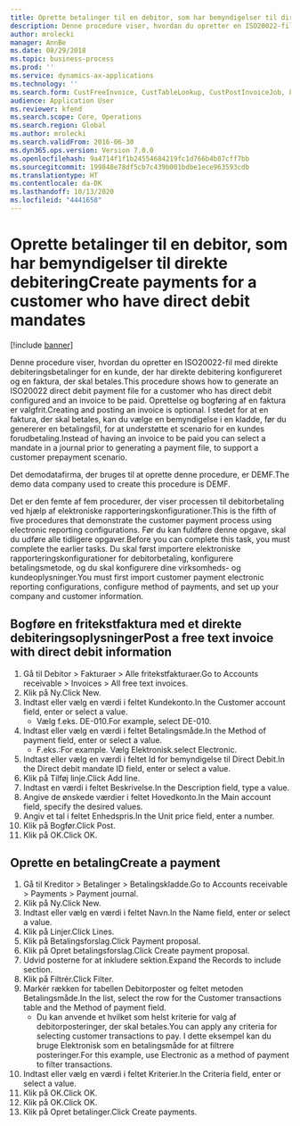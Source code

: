 ```yaml
---
title: Oprette betalinger til en debitor, som har bemyndigelser til direkte debitering
description: Denne procedure viser, hvordan du opretter en ISO20022-fil med direkte debiteringsbetalinger for en kunde, der har direkte debitering konfigureret og en faktura, der skal betales.
author: mrolecki
manager: AnnBe
ms.date: 08/29/2018
ms.topic: business-process
ms.prod: ''
ms.service: dynamics-ax-applications
ms.technology: ''
ms.search.form: CustFreeInvoice, CustTableLookup, CustPostInvoiceJob, LedgerJournalTable, LedgerJournalTransCustPaym, SysQueryForm, CustPaymProposalEdit, BankAccountTableLookUp
audience: Application User
ms.reviewer: kfend
ms.search.scope: Core, Operations
ms.search.region: Global
ms.author: mrolecki
ms.search.validFrom: 2016-06-30
ms.dyn365.ops.version: Version 7.0.0
ms.openlocfilehash: 9a4714f1f1b24554684219fc1d766b4b87cff7bb
ms.sourcegitcommit: 199848e78df5cb7c439b001bdbe1ece963593cdb
ms.translationtype: HT
ms.contentlocale: da-DK
ms.lasthandoff: 10/13/2020
ms.locfileid: "4441658"
---
```

# <a name="create-payments-for-a-customer-who-have-direct-debit-mandates"></a><span data-ttu-id="6618b-103">Oprette betalinger til en debitor, som har bemyndigelser til direkte debitering</span><span class="sxs-lookup"><span data-stu-id="6618b-103">Create payments for a customer who have direct debit mandates</span></span>

[!include [banner](../../includes/banner.md)]

<span data-ttu-id="6618b-104">Denne procedure viser, hvordan du opretter en ISO20022-fil med direkte debiteringsbetalinger for en kunde, der har direkte debitering konfigureret og en faktura, der skal betales.</span><span class="sxs-lookup"><span data-stu-id="6618b-104">This procedure shows how to generate an ISO20022 direct debit payment file for a customer who has direct debit configured and an invoice to be paid.</span></span> <span data-ttu-id="6618b-105">Oprettelse og bogføring af en faktura er valgfrit.</span><span class="sxs-lookup"><span data-stu-id="6618b-105">Creating and posting an invoice is optional.</span></span> <span data-ttu-id="6618b-106">I stedet for at en faktura, der skal betales, kan du vælge en bemyndigelse i en kladde, før du genererer en betalingsfil, for at understøtte et scenario for en kundes forudbetaling.</span><span class="sxs-lookup"><span data-stu-id="6618b-106">Instead of having an invoice to be paid you can select a mandate in a journal prior to generating a payment file, to support a customer prepayment scenario.</span></span>



<span data-ttu-id="6618b-107">Det demodatafirma, der bruges til at oprette denne procedure, er DEMF.</span><span class="sxs-lookup"><span data-stu-id="6618b-107">The demo data company used to create this procedure is DEMF.</span></span>



<span data-ttu-id="6618b-108">Det er den femte af fem procedurer, der viser processen til debitorbetaling ved hjælp af elektroniske rapporteringskonfigurationer.</span><span class="sxs-lookup"><span data-stu-id="6618b-108">This is the fifth of five procedures that demonstrate the customer payment process using electronic reporting configurations.</span></span> <span data-ttu-id="6618b-109">Før du kan fuldføre denne opgave, skal du udføre alle tidligere opgaver.</span><span class="sxs-lookup"><span data-stu-id="6618b-109">Before you can complete this task, you must complete the earlier tasks.</span></span> <span data-ttu-id="6618b-110">Du skal først importere elektroniske rapporteringskonfigurationer for debitorbetaling, konfigurere betalingsmetode, og du skal konfigurere dine virksomheds- og kundeoplysninger.</span><span class="sxs-lookup"><span data-stu-id="6618b-110">You must first import customer payment electronic reporting configurations, configure method of payments, and set up your company and customer information.</span></span> 


## <a name="post-a-free-text-invoice-with-direct-debit-information"></a><span data-ttu-id="6618b-111">Bogføre en fritekstfaktura med et direkte debiteringsoplysninger</span><span class="sxs-lookup"><span data-stu-id="6618b-111">Post a free text invoice with direct debit information</span></span>
1. <span data-ttu-id="6618b-112">Gå til Debitor > Fakturaer > Alle fritekstfakturaer.</span><span class="sxs-lookup"><span data-stu-id="6618b-112">Go to Accounts receivable > Invoices > All free text invoices.</span></span>
2. <span data-ttu-id="6618b-113">Klik på Ny.</span><span class="sxs-lookup"><span data-stu-id="6618b-113">Click New.</span></span>
3. <span data-ttu-id="6618b-114">Indtast eller vælg en værdi i feltet Kundekonto.</span><span class="sxs-lookup"><span data-stu-id="6618b-114">In the Customer account field, enter or select a value.</span></span>
    * <span data-ttu-id="6618b-115">Vælg f.eks. DE-010.</span><span class="sxs-lookup"><span data-stu-id="6618b-115">For example, select DE-010.</span></span>  
4. <span data-ttu-id="6618b-116">Indtast eller vælg en værdi i feltet Betalingsmåde.</span><span class="sxs-lookup"><span data-stu-id="6618b-116">In the Method of payment field, enter or select a value.</span></span>
    * <span data-ttu-id="6618b-117">F.eks.:</span><span class="sxs-lookup"><span data-stu-id="6618b-117">For example.</span></span> <span data-ttu-id="6618b-118">Vælg Elektronisk.</span><span class="sxs-lookup"><span data-stu-id="6618b-118">select Electronic.</span></span>  
5. <span data-ttu-id="6618b-119">Indtast eller vælg en værdi i feltet Id for bemyndigelse til Direct Debit.</span><span class="sxs-lookup"><span data-stu-id="6618b-119">In the Direct debit mandate ID field, enter or select a value.</span></span>
6. <span data-ttu-id="6618b-120">Klik på Tilføj linje.</span><span class="sxs-lookup"><span data-stu-id="6618b-120">Click Add line.</span></span>
7. <span data-ttu-id="6618b-121">Indtast en værdi i feltet Beskrivelse.</span><span class="sxs-lookup"><span data-stu-id="6618b-121">In the Description field, type a value.</span></span>
8. <span data-ttu-id="6618b-122">Angive de ønskede værdier i feltet Hovedkonto.</span><span class="sxs-lookup"><span data-stu-id="6618b-122">In the Main account field, specify the desired values.</span></span>
9. <span data-ttu-id="6618b-123">Angiv et tal i feltet Enhedspris.</span><span class="sxs-lookup"><span data-stu-id="6618b-123">In the Unit price field, enter a number.</span></span>
10. <span data-ttu-id="6618b-124">Klik på Bogfør.</span><span class="sxs-lookup"><span data-stu-id="6618b-124">Click Post.</span></span>
11. <span data-ttu-id="6618b-125">Klik på OK.</span><span class="sxs-lookup"><span data-stu-id="6618b-125">Click OK.</span></span>

## <a name="create-a-payment"></a><span data-ttu-id="6618b-126">Oprette en betaling</span><span class="sxs-lookup"><span data-stu-id="6618b-126">Create a payment</span></span>
1. <span data-ttu-id="6618b-127">Gå til Kreditor > Betalinger > Betalingskladde.</span><span class="sxs-lookup"><span data-stu-id="6618b-127">Go to Accounts receivable > Payments > Payment journal.</span></span>
2. <span data-ttu-id="6618b-128">Klik på Ny.</span><span class="sxs-lookup"><span data-stu-id="6618b-128">Click New.</span></span>
3. <span data-ttu-id="6618b-129">Indtast eller vælg en værdi i feltet Navn.</span><span class="sxs-lookup"><span data-stu-id="6618b-129">In the Name field, enter or select a value.</span></span>
4. <span data-ttu-id="6618b-130">Klik på Linjer.</span><span class="sxs-lookup"><span data-stu-id="6618b-130">Click Lines.</span></span>
5. <span data-ttu-id="6618b-131">Klik på Betalingsforslag.</span><span class="sxs-lookup"><span data-stu-id="6618b-131">Click Payment proposal.</span></span>
6. <span data-ttu-id="6618b-132">Klik på Opret betalingsforslag.</span><span class="sxs-lookup"><span data-stu-id="6618b-132">Click Create payment proposal.</span></span>
7. <span data-ttu-id="6618b-133">Udvid posterne for at inkludere sektion.</span><span class="sxs-lookup"><span data-stu-id="6618b-133">Expand the Records to include section.</span></span>
8. <span data-ttu-id="6618b-134">Klik på Filtrér.</span><span class="sxs-lookup"><span data-stu-id="6618b-134">Click Filter.</span></span>
9. <span data-ttu-id="6618b-135">Markér rækken for tabellen Debitorposter og feltet metoden Betalingsmåde.</span><span class="sxs-lookup"><span data-stu-id="6618b-135">In the list, select the row for the Customer transactions table and the Method of payment field.</span></span>
    * <span data-ttu-id="6618b-136">Du kan anvende et hvilket som helst kriterie for valg af debitorposteringer, der skal betales.</span><span class="sxs-lookup"><span data-stu-id="6618b-136">You can apply any criteria for selecting customer transactions to pay.</span></span> <span data-ttu-id="6618b-137">I dette eksempel kan du bruge Elektronisk som en betalingsmåde for at filtrere posteringer.</span><span class="sxs-lookup"><span data-stu-id="6618b-137">For this example, use Electronic as a method of payment to filter transactions.</span></span>  
10. <span data-ttu-id="6618b-138">Indtast eller vælg en værdi i feltet Kriterier.</span><span class="sxs-lookup"><span data-stu-id="6618b-138">In the Criteria field, enter or select a value.</span></span>
11. <span data-ttu-id="6618b-139">Klik på OK.</span><span class="sxs-lookup"><span data-stu-id="6618b-139">Click OK.</span></span>
12. <span data-ttu-id="6618b-140">Klik på OK.</span><span class="sxs-lookup"><span data-stu-id="6618b-140">Click OK.</span></span>
13. <span data-ttu-id="6618b-141">Klik på Opret betalinger.</span><span class="sxs-lookup"><span data-stu-id="6618b-141">Click Create payments.</span></span>
